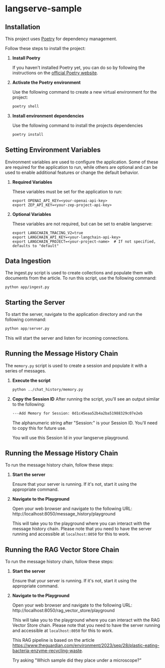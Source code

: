 # langserve-sample

## Installation

This project uses [Poetry](https://python-poetry.org/) for dependency management.

Follow these steps to install the project:

1. **Install Poetry**

   If you haven't installed Poetry yet, you can do so by following the instructions on the [official Poetry website](https://python-poetry.org/docs/#installation).

2. **Activate the Poetry environment**

    Use the following command to create a new virtual environment for the project:
    ```bash
    poetry shell
    ```

3. **Install environment dependencies**

    Use the following command to install the projects dependencies
    ```bash
    poetry install
    ```


## Setting Environment Variables

Environment variables are used to configure the application. Some of these are required for the application to run, while others are optional and can be used to enable additional features or change the default behavior.

1. **Required Variables**

   These variables must be set for the application to run:

   ```shell
   export OPENAI_API_KEY=<your-openai-api-key>
   export ZEP_API_KEY=<your-zep-project-api-key>
   ```

2. **Optional Variables**

   These variables are not required, but can be set to enable langserve:

   ```shell
   export LANGCHAIN_TRACING_V2=true
   export LANGCHAIN_API_KEY=<your-langchain-api-key>
   export LANGCHAIN_PROJECT=<your-project-name>  # If not specified, defaults to "default"
   ```

## Data Ingestion

The ingest.py script is used to create collections and populate them with documents from the article. To run this script, use the following command:

```
python app/ingest.py
```

## Starting the Server

To start the server, navigate to the application directory and run the following command:

```python
python app/server.py
```

This will start the server and listen for incoming connections.

## Running the Message History Chain

The `memory.py` script is used to create a session and populate it with a series of messages.

1. **Execute the script**

   ```bash
   python ../chat_history/memory.py
   ```

2. **Copy the Session ID**
   After running the script, you'll see an output similar to the following:

   ```bash
   ---Add Memory for Session: 0d1c45eaa52b4a2ba51988329c07e2eb
   ```
   The alphanumeric string after "Session:" is your Session ID. You'll need to copy this for future use.

   You will use this Session Id in your langserve playground.


## Running the Message History Chain

To run the message history chain, follow these steps:

1. **Start the server**

   Ensure that your server is running. If it's not, start it using the appropriate command.

2. **Navigate to the Playground**

   Open your web browser and navigate to the following URL:
   http://localhost:8050/message_history/playground

   This will take you to the playground where you can interact with the message history chain.
   Please note that you need to have the server running and accessible at `localhost:8050` for this to work.

## Running the RAG Vector Store Chain

To run the message history chain, follow these steps:

1. **Start the server**

   Ensure that your server is running. If it's not, start it using the appropriate command.

2. **Navigate to the Playground**

   Open your web browser and navigate to the following URL:
   http://localhost:8050/rag_vector_store/playground

   This will take you to the playground where you can interact with the RAG Vector Store chain.
   Please note that you need to have the server running and accessible at `localhost:8050` for this to work.

   This RAG pipeline is based on the article https://www.theguardian.com/environment/2023/sep/28/plastic-eating-bacteria-enzyme-recycling-waste.

   Try asking "Which sample did they place under a microscope?"